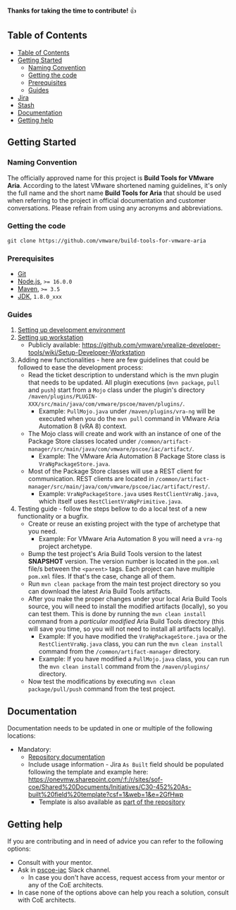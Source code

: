 **Thanks for taking the time to contribute!** 👍

## Table of Contents

- [Table of Contents](#table-of-contents)
- [Getting Started](#getting-started)
  - [Naming Convention](#naming-convention)
  - [Getting the code](#getting-the-code)
  - [Prerequisites](#prerequisites)
  - [Guides](#guides)
- [Jira](#jira)
- [Stash](#stash)
- [Documentation](#documentation)
- [Getting help](#getting-help)

## Getting Started

### Naming Convention

The officially approved name for this project is **Build Tools for VMware Aria**. According to the latest VMware shortened naming guidelines, it's only the full name and the short name **Build Tools for Aria** that should be used when referring to the project in official documentation and customer conversations. Please refrain from using any acronyms and abbreviations.

### Getting the code

```
git clone https://github.com/vmware/build-tools-for-vmware-aria
```

### Prerequisites

-   [Git](https://git-scm.com/)
-   [Node.js](https://nodejs.org/), `>= 16.0.0`
-   [Maven](https://maven.apache.org/), `>= 3.5`
-   [JDK](https://www.oracle.com/java/technologies/javase/javase-jdk8-downloads.html), `1.8.0_xxx`

### Guides

1. [Setting up development environment](https://confluence.pscoe.vmware.com/display/PCDO/Setup+Development+Environment)
2. [Setting up workstation](docs/archive/doc/markdown/setup-workstation.md)
   - Publicly available: https://github.com/vmware/vrealize-developer-tools/wiki/Setup-Developer-Workstation
3. Adding new functionalities - here are few guidelines that could be followed to ease the development process:
   - Read the ticket description to understand which is the mvn plugin that needs to be updated. All plugin executions (`mvn package`, `pull` and `push`) start from a `Mojo` class under the plugin's directory `/maven/plugins/PLUGIN-XXX/src/main/java/com/vmware/pscoe/maven/plugins/`.
     - Example: `PullMojo.java` under `/maven/plugins/vra-ng` will be executed when you do the `mvn pull` command in VMware Aria Automation 8 (vRA 8\) context.
   - The Mojo class will create and work with an instance of one of the Package Store classes located under `/common/artifact-manager/src/main/java/com/vmware/pscoe/iac/artifact/`.
     - Example: The VMware Aria Automation 8 Package Store class is `VraNgPackageStore.java`.
   - Most of the Package Store classes will use a REST client for communication. REST clients are located in `/common/artifact-manager/src/main/java/com/vmware/pscoe/iac/artifact/rest/`.
     - Example: `VraNgPackageStore.java` uses `RestClientVraNg.java`, which itself uses `RestClientVraNgPrimitive.java`.
4. Testing guide - follow the steps bellow to do a local test of a new functionality or a bugfix.
   - Create or reuse an existing project with the type of archetype that you need.
     - Example: For VMware Aria Automation 8 you will need a `vra-ng` project archetype.
   - Bump the test project's Aria Build Tools version to the latest **SNAPSHOT** version. The version number is located in the `pom.xml` file/s between the `<parent>` tags. Each project can have multiple `pom.xml` files. If that's the case, change all of them.
   - Run `mvn clean package` from the main test project directory so you can download the latest Aria Build Tools artifacts.
   - After you make the proper changes under your local Aria Build Tools source, you will need to install the modified artifacts (locally), so you can test them. This is done by running the `mvn clean install` command from a *particular modified* Aria Build Tools directory (this will save you time, so you will not need to install all artifacts locally).
     - Example: If you have modified the `VraNgPackageStore.java` or the `RestClientVraNg.java` class, you can run the `mvn clean install` command from the `/common/artifact-manager` directory.
     - Example: If you have modified a `PullMojo.java` class, you can run the `mvn clean install` command from the `/maven/plugins/` directory.
   - Now test the modifications by executing `mvn clean package/pull/push` command from the test project.


## Documentation

Documentation needs to be updated in one or multiple of the following locations:
-   Mandatory:
    -   [Repository documentation](./docs/Documentation.md)
    -   Include usage information - Jira `As Built` field should be populated following the template and example here: https://onevmw.sharepoint.com/:f:/r/sites/sof-coe/Shared%20Documents/Initiatives/C30-452%20As-built%20field%20template?csf=1&web=1&e=2GfHwp
        -   Template is also available as [part of the repository](./As-built-template.md)

## Getting help

If you are contributing and in need of advice you can refer to the following options:
-   Consult with your mentor.
-   Ask in [pscoe-iac](https://vmware.slack.com/archives/C8PFL582U) Slack channel.
    -   In case you don't have access, request access from your mentor or any of the CoE architects.
-   In case none of the options above can help you reach a solution, consult with CoE architects.
